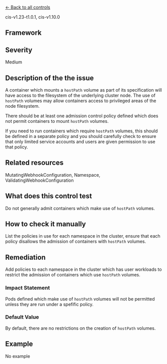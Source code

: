 [← Back to all controls](index.md)


cis-v1.23-t1.0.1, cis-v1.10.0

## Framework

## Severity

Medium

## Description of the the issue

A container which mounts a `hostPath` volume as part of its specification will have access to the filesystem of the underlying cluster node. The use of `hostPath` volumes may allow containers access to privileged areas of the node filesystem.

 There should be at least one admission control policy defined which does not permit containers to mount `hostPath` volumes.

 If you need to run containers which require `hostPath` volumes, this should be defined in a separate policy and you should carefully check to ensure that only limited service accounts and users are given permission to use that policy.

## Related resources

MutatingWebhookConfiguration, Namespace, ValidatingWebhookConfiguration

## What does this control test

Do not generally admit containers which make use of `hostPath` volumes.

## How to check it manually

List the policies in use for each namespace in the cluster, ensure that each policy disallows the admission of containers with `hostPath` volumes.

## Remediation

Add policies to each namespace in the cluster which has user workloads to restrict the admission of containers which use `hostPath` volumes.

### Impact Statement

Pods defined which make use of `hostPath` volumes will not be permitted unless they are run under a spefific policy.

### Default Value

By default, there are no restrictions on the creation of `hostPath` volumes.

## Example

No example
